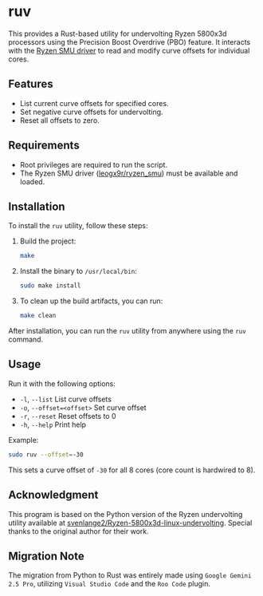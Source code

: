 # ruv

This provides a Rust-based utility for undervolting Ryzen 5800x3d processors using the Precision Boost Overdrive (PBO) feature. It interacts with the [Ryzen SMU driver](https://github.com/leogx9r/ryzen_smu) to read and modify curve offsets for individual cores.

## Features
- List current curve offsets for specified cores.
- Set negative curve offsets for undervolting.
- Reset all offsets to zero.

## Requirements
- Root privileges are required to run the script.
- The Ryzen SMU driver ([leogx9r/ryzen_smu](https://github.com/leogx9r/ryzen_smu)) must be available and loaded.

## Installation

To install the `ruv` utility, follow these steps:

1. Build the project:
   ```bash
   make
   ```

2. Install the binary to `/usr/local/bin`:
   ```bash
   sudo make install
   ```

3. To clean up the build artifacts, you can run:
   ```bash
   make clean
   ```

After installation, you can run the `ruv` utility from anywhere using the `ruv` command.

## Usage
Run it with the following options:

-  `-l`, `--list`                   List curve offsets
-  `-o`, `--offset=<offset>`        Set curve offset
-  `-r`, `--reset`                  Reset offsets to 0
-  `-h`, `--help`                   Print help

Example:
```bash
sudo ruv --offset=-30
```
This sets a curve offset of `-30` for all 8 cores (core count is hardwired to 8).

## Acknowledgment
This program is based on the Python version of the Ryzen undervolting utility available at [svenlange2/Ryzen-5800x3d-linux-undervolting](https://github.com/svenlange2/Ryzen-5800x3d-linux-undervolting). Special thanks to the original author for their work.

## Migration Note
The migration from Python to Rust was entirely made using `Google Gemini 2.5 Pro`, utilizing `Visual Studio Code` and the `Roo Code` plugin.